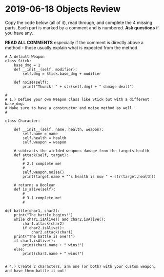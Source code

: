 # 2019-06-18 Objects Review

Copy the code below (all of it), read through, and complete the 4 missing parts. Each part is marked by a comment and is numbered.
**Ask questions** if you have any.

**READ ALL COMMENTS** especially if the comment is directly above a method - those usually explain what is expected from the method.

```
# A default Weapon
class Stick:
    base_dmg = 1
    def __init__(self, modifier):
        self.dmg = Stick.base_dmg + modifier
    
    def noise(self):
        print("Thwack! " + str(self.dmg) + " damage dealt")

#
# 1.) Define your own Weapon class like Stick but with a different base_dmg. 
# Make sure to have a constructor and noise method as well.
#

class Character:

    def __init__(self, name, health, weapon):
        self.name = name
        self.health = health
        self.weapon = weapon

    # subtracts the wielded weapons damage from the targets health
    def attack(self, target):
        #
        # 2.) complete me!
        # 
        self.weapon.noise()
        print(target.name + "'s health is now " + str(target.health))

    # returns a Boolean
    def is_alive(self):
        #
        # 3.) complete me!
        #

def battle(char1, char2):
    print("The battle begins!")
    while char1.isAlive() and char2.isAlive():
        char1.attack(char2)
        if char2.isAlive():
            char2.attack(char1)
    print("The battle is over!")
    if char1.isAlive():
        print(char1.name + " wins!")
    else:
        print(char2.name + " wins!")


# 4.) Create 2 characters, arm one (or both) with your custom weapon, and have them battle it out!
```